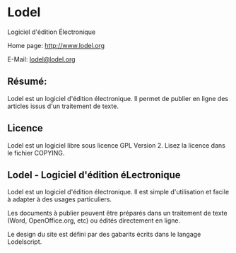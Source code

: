 Lodel
=====

Logiciel d'édition Électronique

Home page: http://www.lodel.org

E-Mail: lodel@lodel.org

Résumé:
-------

Lodel est un logiciel d'édition électronique. Il permet de publier en ligne des
articles issus d'un traitement de texte.


Licence
-------

Lodel est un logiciel libre sous licence GPL Version 2. Lisez la licence dans le fichier
COPYING.


Lodel - Logiciel d'édition éLectronique
----------------------------------------

Lodel est un logiciel d'édition électronique. Il est simple d'utilisation et
facile à adapter à des usages particuliers.

Les documents à publier peuvent être préparés dans un traitement de texte (Word,
OpenOffice.org, etc) ou édités directement en ligne.

Le design du site est défini par des gabarits écrits dans le langage Lodelscript.


